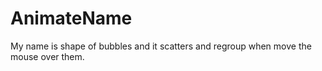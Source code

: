 AnimateName
===========

My name is shape of bubbles and it scatters and regroup when move the mouse over them.
